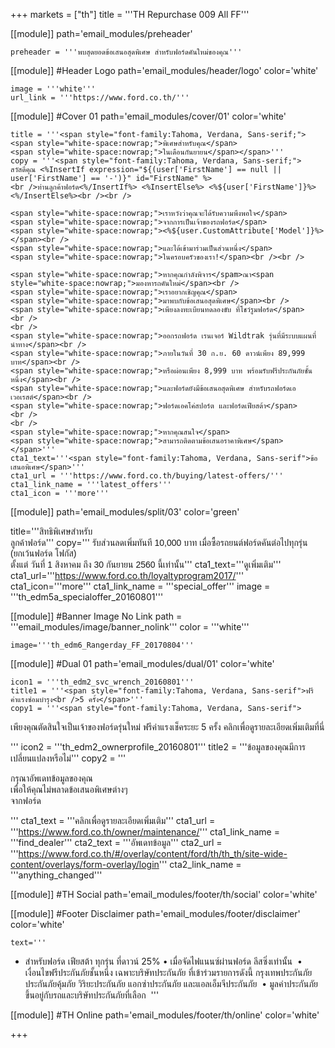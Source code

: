 +++
markets = ["th"]
title = '''TH Repurchase 009 All FF'''

[[module]]
path='email_modules/preheader'

	preheader = '''พบสุดยอดข้อเสนอสุดพิเศษ สำหรับฟอร์ดคันใหม่ของคุณ'''

[[module]] #Header Logo
path='email_modules/header/logo'
color='white'

	image = '''white'''
	url_link = '''https://www.ford.co.th/'''

[[module]] #Cover 01
path='email_modules/cover/01'
color='white'

	title = '''<span style="font-family:Tahoma, Verdana, Sans-serif;">
	<span style="white-space:nowrap;">พิเศษสำหรับคุณ</span> 
	<span style="white-space:nowrap;">ในเดือนกันยายน</span></span>'''
	copy = '''<span style="font-family:Tahoma, Verdana, Sans-serif;">
	สวัสดีคุณ <%InsertIf expression="${(user['FirstName'] == null || user['FirstName'] == '-')}" id="FirstName" %>
	<br />ท่านลูกค้าฟอร์ด<%/InsertIf%> <%InsertElse%> <%${user['FirstName']}%> <%/InsertElse%><br /><br />

	<span style="white-space:nowrap;">เราหวังว่าคุณจะได้รับความพึงพอใจ</span>
	<span style="white-space:nowrap;">จากการเป็นเจ้าของรถฟอร์ด</span> 
	<span style="white-space:nowrap;"><%${user.CustomAttribute['Model']}%> </span><br />
	<span style="white-space:nowrap;">และได้เข้ามาร่วมเป็นส่วนหนึ่ง</span>
	<span style="white-space:nowrap;">ในครอบครัวของเรา!</span><br /><br />

	<span style="white-space:nowrap;">หากคุณกำลังพิจาร</spam>ณา<span style="white-space:nowrap;">มองหารถคันใหม่</span><br />
	<span style="white-space:nowrap;">เราอยากเชิญคุณ</span>
	<span style="white-space:nowrap;">มาพบกับข้อเสนอสุดพิเศษ</span><br />
    <span style="white-space:nowrap;">เพียงลงทะเบียนทดลองขับ ที่โชว์รูมฟอร์ด</span>
    <br />
    <br />
	<span style="white-space:nowrap;">ออกรถฟอร์ด เรนเจอร์ Wildtrak รุ่นที่มีระบบแผนที่นำทาง</span><br />
	<span style="white-space:nowrap;">ภายในวันที่ 30 ก.ย. 60 ดาวน์เพียง 89,999 บาท</span><br /> 
	<span style="white-space:nowrap;">หรือผ่อนเพียง 8,999 บาท พร้อมรับฟรีประกันภัยชั้นหนึ่ง</span><br />
	<span style="white-space:nowrap;">และฟอร์ดยังมีข้อเสนอสุดพิเศษ สำหรับรถฟอร์ดเอเวอเรสต์</span><br />
	<span style="white-space:nowrap;">ฟอร์ดเอคโค่สปอร์ต และฟอร์ดเฟียสต้า</span>
    <br />
	<br />
	<span style="white-space:nowrap;">หากคุณสนใจ</span>
	<span style="white-space:nowrap;">สามารถติดตามข้อเสนอราคาพิเศษ</span></span>'''
	cta1_text='''<span style="font-family:Tahoma, Verdana, Sans-serif">ข้อเสนอพิเศษ</span>'''
	cta1_url = '''https://www.ford.co.th/buying/latest-offers/'''
	cta1_link_name = '''latest_offers'''
	cta1_icon = '''more'''


[[module]]
path='email_modules/split/03'
color='green'

title='''<span style="font-family:Tahoma, Verdana, Sans-serif">สิทธิพิเศษสำหรับ<br />ลูกค้าฟอร์ด</span>'''
copy='''<span style="font-family:Tahoma, Verdana, Sans-serif;">
<span style="white-space:nowrap;">รับส่วนลดเพิ่มทันที</span> 
<span style="white-space:nowrap;">10,000 บาท</span> 
<span style="white-space:nowrap;">เมื่อซื้อรถยนต์ฟอร์ดคันต่อไปทุกรุ่น</span> 
<span style="white-space:nowrap;">(ยกเว้นฟอร์ด โฟกัส)</span><br /> 
<span style="white-space:nowrap;">ตั้งแต่</span> 
<span style="white-space:nowrap;">วันที่ 1 สิงหาคม</span> 
<span style="white-space:nowrap;">ถึง 30 กันยายน 2560</span>
<span style="white-space:nowrap;">นี้เท่านั้น</span></span>'''
cta1_text='''<span style="font-family:Tahoma, Verdana, Sans-serif">ดูเพิ่มเติม</span>'''
cta1_url='''https://www.ford.co.th/loyaltyprogram2017/'''
cta1_icon='''more'''
cta1_link_name = '''special_offer'''
image = '''th_edm5a_specialoffer_20160801'''

[[module]] #Banner Image No Link
path = '''email_modules/image/banner_nolink'''
color = '''white'''

	image='''th_edm6_Rangerday_FF_20170804'''

[[module]] #Dual 01
path='email_modules/dual/01'
color='white'

	icon1 = '''th_edm2_svc_wrench_20160801'''
	title1 = '''<span style="font-family:Tahoma, Verdana, Sans-serif">ฟรีค่าแรงซ่อมบำรุง<br />5 ครั้ง</span>'''
	copy1 = '''<span style="font-family:Tahoma, Verdana, Sans-serif">

<span style="white-space:nowrap;">เพียงคุณตัดสินใจเป็นเจ้าของฟอร์ดรุ่นใหม่</span> 
<span style="white-space:nowrap;">ฟรีค่าแรงเช็คระยะ 5 ครั้ง</span> 
<span style="white-space:nowrap;">คลิกเพื่อดูรายละเอียดเพิ่มเติมที่นี่</span>

</span>'''
	icon2 = '''th_edm2_ownerprofile_20160801'''
	title2 = '''<span style="font-family:Tahoma, Verdana, Sans-serif">ข้อมูลของคุณมีการ<br />เปลี่ยนแปลงหรือไม่</span>'''
	copy2 = '''<span style="font-family:Tahoma, Verdana, Sans-serif">

กรุณาอัพเดทข้อมูลของคุณ <br />
<span style=" white-space:nowrap;">เพื่อให้คุณ</span><span style=" white-space:nowrap;">ไม่พลาด</span><span style=" white-space:nowrap;">ข้อเสนอ</span><span style=" white-space:nowrap;">พิเศษ</span>ต่างๆ <br />
<span style=" white-space:nowrap;">จากฟอร์ด</span>

</span>'''
	cta1_text = '''<span style="font-family:Tahoma, Verdana, Sans-serif">คลิกเพื่อดูรายละเอียดเพิ่มเติม</span>'''
	cta1_url = '''https://www.ford.co.th/owner/maintenance/'''
	cta1_link_name = '''find_dealer'''
	cta2_text = '''<span style="font-family:Tahoma, Verdana, Sans-serif">อัพเดทข้อมูล</span>'''
	cta2_url = '''https://www.ford.co.th/#/overlay/content/ford/th/th_th/site-wide-content/overlays/form-overlay/login'''
	cta2_link_name = '''anything_changed'''


[[module]] #TH Social
path='email_modules/footer/th/social'
color='white'

[[module]] #Footer Disclaimer
path='email_modules/footer/disclaimer'
color='white'

	text='''
* สำหรับฟอร์ด เฟียสต้า ทุกรุ่น ที่ดาวน์  25% • เมื่อจัดไฟแนนซ์ผ่านฟอร์ด ลีสซิ่งเท่านั้น  • เงื่อนไขฟรีประกันภัยชั้นหนึ่ง 
เฉพาะบริษัทประกันภัย ที่เข้าร่วมรายการดังนี้ กรุงเทพประกันภัย ประกันภัยคุ้มภัย วิริยะประกันภัย แอกซ่าประกันภัย 
และแอลเอ็มจีประกันภัย  • มูลค่าประกันภัยขึ้นอยู่กับรถและบริษัทประกันภัยที่เลือก 
'''


[[module]] #TH Online
path='email_modules/footer/th/online'
color='white'

+++